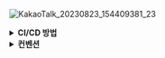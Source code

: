 ![KakaoTalk_20230823_154409381_23](https://github.com/kddongkyu/Devster-final/assets/124576045/4ea2a191-b7b1-47b9-b603-847cbadc932c)


<details>
  <summary><b> CI/CD 방법</b></summary>
  <div>
<img src="https://github.com/kddongkyu/Devster-final/assets/124576045/6732cb1f-61bd-4958-85fb-ac5172ae5fba">
  </div>
</details>

<details>
  <summary><b> 컨벤션</b></summary>
  <div>
  <img src="https://github.com/kddongkyu/Devster-final/assets/124576045/4ea2a191-b7b1-47b9-b603-847cbadc932c" align="center" width="48%">
  <img src="https://github.com/kddongkyu/Devster-final/assets/124576045/4ea2a191-b7b1-47b9-b603-847cbadc932c" align="center" width="48%">
</p>
  </div>
</details>



